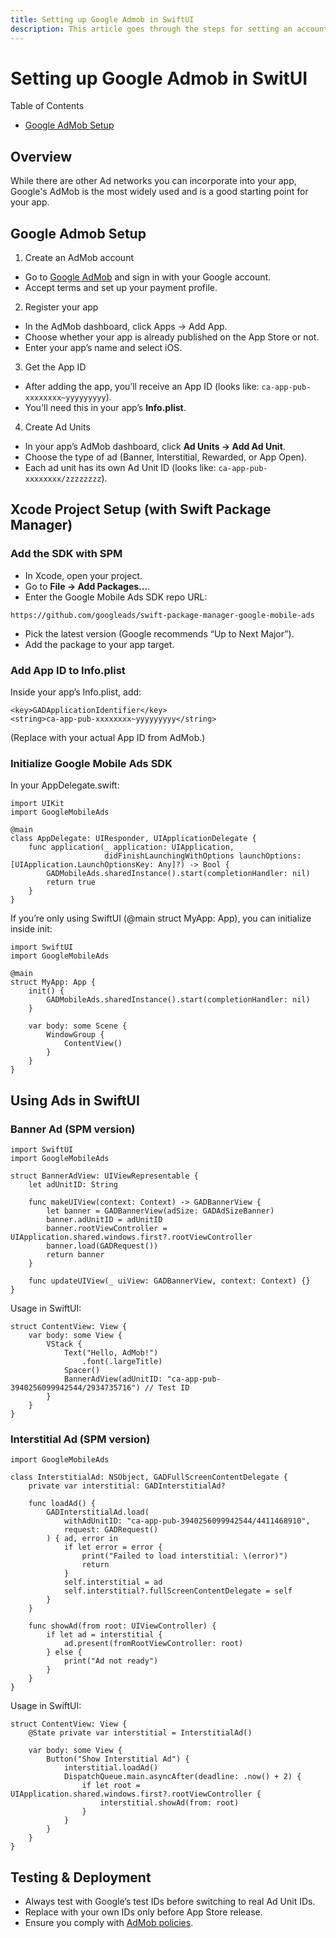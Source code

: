 ```yaml
---
title: Setting up Google Admob in SwiftUI
description: This article goes through the steps for setting an account in Google's AdMob and then displaying ads in your SwiftUI app.
---
```


# Setting up Google Admob in SwitUI

Table of Contents
- [Google AdMob Setup](google-admob-setup)


## Overview

While there are other Ad networks you can incorporate into your app, Google's AdMob is the most widely used and is a good starting point for your app. 

## Google Admob Setup

1. Create an AdMob account
  - Go to [Google AdMob](https://admob.google.com/home/) and sign in with your Google account.
  - Accept terms and set up your payment profile.
2. Register your app
  - In the AdMob dashboard, click Apps → Add App.
  - Choose whether your app is already published on the App Store or not.
  - Enter your app’s name and select iOS.
3. Get the App ID
  - After adding the app, you’ll receive an App ID (looks like: `ca-app-pub-xxxxxxxx~yyyyyyyyy`).
  - You'll need this in your app’s **Info.plist**.
4. Create Ad Units
  - In your app’s AdMob dashboard, click **Ad Units → Add Ad Unit**.
  - Choose the type of ad (Banner, Interstitial, Rewarded, or App Open).
  - Each ad unit has its own Ad Unit ID (looks like: `ca-app-pub-xxxxxxxx/zzzzzzzz`).


## Xcode Project Setup (with Swift Package Manager)

### Add the SDK with SPM
- In Xcode, open your project.
- Go to **File → Add Packages...**.
- Enter the Google Mobile Ads SDK repo URL:
```
https://github.com/googleads/swift-package-manager-google-mobile-ads
```
- Pick the latest version (Google recommends “Up to Next Major”).
- Add the package to your app target.

### Add App ID to Info.plist
Inside your app’s Info.plist, add:
```
<key>GADApplicationIdentifier</key>
<string>ca-app-pub-xxxxxxxx~yyyyyyyyy</string>
```
(Replace with your actual App ID from AdMob.)

### Initialize Google Mobile Ads SDK
In your AppDelegate.swift:

```
import UIKit
import GoogleMobileAds

@main
class AppDelegate: UIResponder, UIApplicationDelegate {
    func application(_ application: UIApplication,
                     didFinishLaunchingWithOptions launchOptions: [UIApplication.LaunchOptionsKey: Any]?) -> Bool {
        GADMobileAds.sharedInstance().start(completionHandler: nil)
        return true
    }
}
```

If you’re only using SwiftUI (@main struct MyApp: App), you can initialize inside init:
```
import SwiftUI
import GoogleMobileAds

@main
struct MyApp: App {
    init() {
        GADMobileAds.sharedInstance().start(completionHandler: nil)
    }

    var body: some Scene {
        WindowGroup {
            ContentView()
        }
    }
}
```

## Using Ads in SwiftUI

### Banner Ad (SPM version)

```
import SwiftUI
import GoogleMobileAds

struct BannerAdView: UIViewRepresentable {
    let adUnitID: String

    func makeUIView(context: Context) -> GADBannerView {
        let banner = GADBannerView(adSize: GADAdSizeBanner)
        banner.adUnitID = adUnitID
        banner.rootViewController = UIApplication.shared.windows.first?.rootViewController
        banner.load(GADRequest())
        return banner
    }

    func updateUIView(_ uiView: GADBannerView, context: Context) {}
}
```

Usage in SwiftUI:
```
struct ContentView: View {
    var body: some View {
        VStack {
            Text("Hello, AdMob!")
                .font(.largeTitle)
            Spacer()
            BannerAdView(adUnitID: "ca-app-pub-3940256099942544/2934735716") // Test ID
        }
    }
}
```


### Interstitial Ad (SPM version)

```
import GoogleMobileAds

class InterstitialAd: NSObject, GADFullScreenContentDelegate {
    private var interstitial: GADInterstitialAd?

    func loadAd() {
        GADInterstitialAd.load(
            withAdUnitID: "ca-app-pub-3940256099942544/4411468910",
            request: GADRequest()
        ) { ad, error in
            if let error = error {
                print("Failed to load interstitial: \(error)")
                return
            }
            self.interstitial = ad
            self.interstitial?.fullScreenContentDelegate = self
        }
    }

    func showAd(from root: UIViewController) {
        if let ad = interstitial {
            ad.present(fromRootViewController: root)
        } else {
            print("Ad not ready")
        }
    }
}
```

Usage in SwiftUI:
```
struct ContentView: View {
    @State private var interstitial = InterstitialAd()

    var body: some View {
        Button("Show Interstitial Ad") {
            interstitial.loadAd()
            DispatchQueue.main.asyncAfter(deadline: .now() + 2) {
                if let root = UIApplication.shared.windows.first?.rootViewController {
                    interstitial.showAd(from: root)
                }
            }
        }
    }
}
```

## Testing & Deployment
- Always test with Google’s test IDs before switching to real Ad Unit IDs.
- Replace with your own IDs only before App Store release.
- Ensure you comply with [AdMob policies](https://support.google.com/admob/answer/6128543).




